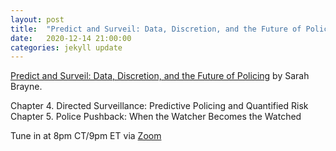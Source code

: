 ```yaml
---
layout: post
title:  "Predict and Surveil: Data, Discretion, and the Future of Policing (2/3)"
date:   2020-12-14 21:00:00
categories: jekyll update
---
```


[Predict and Surveil: Data, Discretion, and the Future of Policing](https://bookshop.org/books/predict-and-surveil-data-discretion-and-the-future-of-policing/9780190684099?aid=13448&listref=civic-tech-book-club-reading-list) by Sarah Brayne.

Chapter 4. Directed Surveillance: Predictive Policing and Quantified Risk 
Chapter 5. Police Pushback: When the Watcher Becomes the Watched   

Tune in at 8pm CT/9pm ET via [Zoom](https://harvard.zoom.us/j/97704612486)
